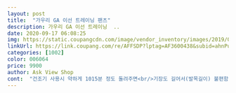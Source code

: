 ```yaml
---
layout: post 
title:  "가우리 GA 이선 트레이닝 팬츠" 
description: 가우리 GA 이선 트레이닝  ..
date: 2020-09-17 06:08:25 
img: https://static.coupangcdn.com/image/vendor_inventory/images/2019/02/20/17/1/3b2fbadc-7295-465d-baf0-4df0bfc8101f.jpg 
linkUrl: https://link.coupang.com/re/AFFSDP?lptag=AF3600438&subid=ahnPublicAsk&pageKey=22135109&itemId=86129247&vendorItemId=3146528175&traceid=V0-113-76f46811d57ef6c5 
categories: [1002] 
color: 006064 
price: 9900 
author: Ask View Shop 
cont:  "건조기 사용시 약하게 1015분 정도 돌려주면<br/>기장도 길어서(발목길이) 불편함이 없네요.<br/><br/>세탁시 섬유유연제 넣고 손빨래 추천드리며,<br/>여름이 되면서 급하게 새로 작업복으로<br/>여름철 가볍게 외출복이나 작업복으로 입기<br/>잘 마르네요^^<br/>재질이 얇아서 통풍이 매우 시원해요.<br/><br/>좋은 바지인것 같아요.<br/><br/>중학생 아들 사줬는데 색깔별로 편안하고 좋네요.<br/><br/>편하게 입으려고 구매하였어요.<br/><br/>한여름용은아니라서받자마자.<br/>뒤집은후.<br/>세탁기안으로.<br/>몇바퀴돌린후말린후에옷걸이에걸어두었네요.<br/>가을에입으려구<br/>활동시 신축성이 있어 편안하네요.<br/><br/>" 
---
```

